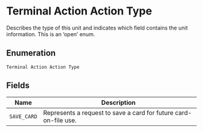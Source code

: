 
# Terminal Action Action Type

Describes the type of this unit and indicates which field contains the unit information. This is an ‘open’ enum.

## Enumeration

`Terminal Action Action Type`

## Fields

| Name | Description |
|  --- | --- |
| `SAVE_CARD` | Represents a request to save a card for future card-on-file use. |

